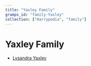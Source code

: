 ```yaml
---
title: "Yaxley Family"
gramps_id: "family-Yaxley"
collection: ["Harrypedia", "family"]
---
```


# Yaxley Family

- [Lysandra Yaxley](/Harrypedia/people/Yaxley/Lysandra/)
